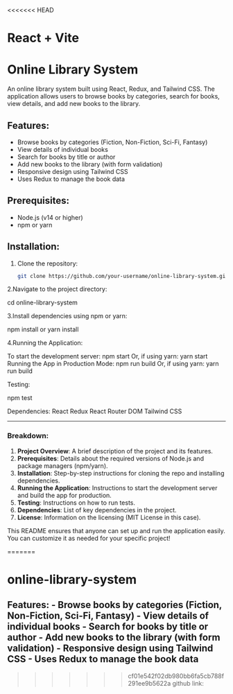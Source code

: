 <<<<<<< HEAD
# React + Vite

# Online Library System

An online library system built using React, Redux, and Tailwind CSS. The application allows users to browse books by categories, search for books, view details, and add new books to the library.

## Features:
- Browse books by categories (Fiction, Non-Fiction, Sci-Fi, Fantasy)
- View details of individual books
- Search for books by title or author
- Add new books to the library (with form validation)
- Responsive design using Tailwind CSS
- Uses Redux to manage the book data

## Prerequisites:
- Node.js (v14 or higher)
- npm or yarn

## Installation:

1. Clone the repository:

   ```bash
   git clone https://github.com/your-username/online-library-system.git


2.Navigate to the project directory:

cd online-library-system

3.Install dependencies using npm or yarn:

npm install or yarn install
  
4.Running the Application:


To start the development server:
npm start
Or, if using yarn:
yarn start
Running the App in Production Mode:
npm run build
Or, if using yarn:
yarn run build

Testing:

npm test

Dependencies:
React
Redux
React Router DOM
Tailwind CSS




---

### Breakdown:
1. **Project Overview**: A brief description of the project and its features.
2. **Prerequisites**: Details about the required versions of Node.js and package managers (npm/yarn).
3. **Installation**: Step-by-step instructions for cloning the repo and installing dependencies.
4. **Running the Application**: Instructions to start the development server and build the app for production.
5. **Testing**: Instructions on how to run tests.
6. **Dependencies**: List of key dependencies in the project.
7. **License**: Information on the licensing (MIT License in this case).

This README ensures that anyone can set up and run the application easily. You can customize it as needed for your specific project!




=======
# online-library-system
## Features: - Browse books by categories (Fiction, Non-Fiction, Sci-Fi, Fantasy) - View details of individual books - Search for books by title or author - Add new books to the library (with form validation) - Responsive design using Tailwind CSS - Uses Redux to manage the book data
>>>>>>> cf01e542f02db980bb6fa5cb788f291ee9b5622a
github link: 
